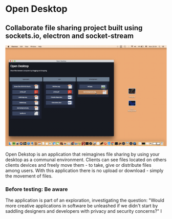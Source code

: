 <h1> Open Desktop </h1>

<h2> Collaborate file sharing project built using sockets.io, electron and socket-stream </h2>

![](OpenDesk.gif)

<p>
Open Dekstop is an application that reimagines file sharing by using your desktop as a
communal environment. Clients can see files located on others clients devices
and freely move them - to take, give or distribute files among users. With
this application there is no upload or download - simply the movement of
files.
</p>

<p>
<h3> Before testing: Be aware </h3>
The application is part of an exploration, investigating the question: "Would
more creative applications in software be unleashed if we didn't start by
saddling designers and developers with privacy and security concerns?" I
<p>
